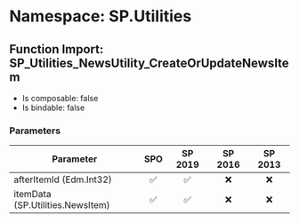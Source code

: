 # Namespace: SP.Utilities

## Function Import: SP_Utilities_NewsUtility_CreateOrUpdateNewsItem

- Is composable: false
- Is bindable: false

### Parameters

Parameter | SPO | SP 2019 | SP 2016 | SP 2013
----------|:---:|:-------:|:-------:|:-------:
afterItemId (Edm.Int32) | ✅ | ✅ | ❌ | ❌
itemData (SP.Utilities.NewsItem) | ✅ | ✅ | ❌ | ❌